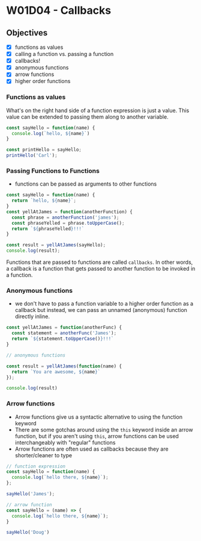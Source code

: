 # W01D04 - Callbacks

## Objectives
- [X] functions as values
- [X] calling a function vs. passing a function
- [X] callbacks!
- [X] anonymous functions
- [X] arrow functions
- [X] higher order functions

### Functions as values

What's on the right hand side of a function expression is just a value. This value can be extended to passing them along to another variable.

```js
const sayHello = function(name) {
  console.log(`hello, ${name}`)
}

const printHello = sayHello;
printHello('Carl');
```

### Passing Functions to Functions

- functions can be passed as arguments to other functions


```js
const sayHello = function(name) {
  return `hello, ${name}`;
}
const yellAtJames = function(anotherFunction) {
  const phrase = anotherFunction('james');
  const phraseYelled = phrase.toUpperCase();
  return `${phraseYelled}!!!`
}

const result = yellAtJames(sayHello);
console.log(result);
```

Functions that are passed to functions are called `callbacks`. In other words, a callback is a function that gets passed to another function to be invoked in a function.

### Anonymous functions


- we don't have to pass a function variable to a higher order function as a callback but instead, we can pass an unnamed (anonymous) function directly inline.

```js
const yellAtJames = function(anotherFunc) {
  const statement = anotherFunc('James');
  return `${statement.toUpperCase()}!!!`
}

// anonymous functions

const result = yellAtJames(function(name) {
  return `You are awesome, ${name}`
});

console.log(result)
```

### Arrow functions

- Arrow functions give us a syntactic alternative to using the function keyword
- There are some gotchas around using the `this` keyword inside an arrow function, but if you aren't using `this`, arrow functions can be used interchangeably with "regular" functions
- Arrow functions are often used as callbacks because they are shorter/cleaner to type


```js
// function expression
const sayHello = function(name) {
  console.log(`hello there, ${name}`);
};

sayHello('James');
```
```js
// arrow function
const sayHello = (name) => {
  console.log(`hello there, ${name}`);
}

sayHello('Doug')
```

